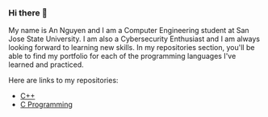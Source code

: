 ### Hi there 👋

My name is An Nguyen and I am a Computer Engineering student at San Jose State University. I am also a Cybersecurity Enthusiast and I am always looking forward to learning new skills. In my repositories section, you'll be able to find my portfolio for each of the programming languages I've learned and practiced.

Here are links to my repositories: 
* [C++](https://github.com/TenaCity23/CPP)
* [C Programming](https://github.com/TenaCity23/c_programming)
